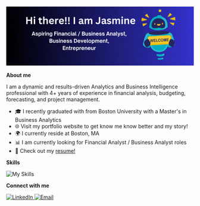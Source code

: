 ![introduction](Jasmine_new.gif)

**About me**

I am a dynamic and results-driven Analytics and Business Intelligence professional with 4+ years of experience in financial analysis, 
budgeting, forecasting, and project management. 

- 🎓 I recently graduated with from Boston University with a Master's in Business Analytics 
- 🌐 Visit my portfolio website to get know me know better and my story!
- 🌍 I currently reside at Boston, MA 
- 📊 I am currently looking for Financial Analyst / Business Analyst roles
- 📄 Check out my [resume!](Jasmine_Gohil_Financial_Analyst.pdf)

**Skills**

![My Skills](https://go-skill-icons.vercel.app/api/icons?i=bigquery,bokeh,canva,excel,gcp,github,googleanalytics,jira,jupyter,lucidchart,mysql,numpy,oracle,pandas,pinecone,powerpoint,python,sas,scikitlearn,seaborn,snowflake,tableau,vscode,word)

**Connect with me** 

<a href="https://www.linkedin.com/in/jasminegohil/" target="_blank" rel="noopener noreferrer">
  <img src="https://go-skill-icons.vercel.app/api/icons?i=linkedin" alt="LinkedIn" style="width: 30px; height: 30px;">
</a>

<a href="mailto:jasminek@bu.edu" target="_blank" rel="noopener noreferrer">
  <img src="https://go-skill-icons.vercel.app/api/icons?i=gmail" alt="Email" style="width: 30px; height: 30px;">
</a>

